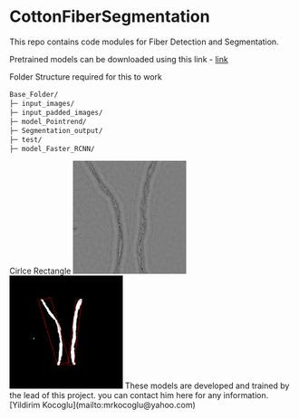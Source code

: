 # CottonFiberSegmentation
This repo contains code modules for Fiber Detection and Segmentation.


Pretrained models can be downloaded using this link - [link](https://texastechuniversity-my.sharepoint.com/:f:/g/personal/rgoranta_ttu_edu/Eom5xxJvrzFMmT0lXWCnRwMBYvJLvSLD1oiH418Y3zz1Ew?e=aJSpu2)

Folder Structure required for this to work

```shell
Base_Folder/
├─ input_images/
├─ input_padded_images/
├─ model_Pointrend/
├─ Segmentation_output/
├─ test/
├─ model_Faster_RCNN/
```

<tr>
    <td align="Fiber Image">Cirlce</td>
    <td align="Fiber Segmentation">Rectangle</td>
  </tr>
  <tr> 
    <td align="center"><img src="https://github.com/rahultejagorantala/CottonFiberSegmentation/blob/main/Images/030322DAEFA1-4R1_fr30-original.png" width=200 height=200 ></td>
    <td align="center"><img src="https://github.com/rahultejagorantala/CottonFiberSegmentation/blob/main/Images/030322DAEFA1-4R1_fr30.png" width=200 height=200 ></td>
  </tr>
 </table>
These models are developed and trained by the lead of this project. you can contact him here for any information. [Yildirim Kocoglu](mailto:mrkocoglu@yahoo.com)
